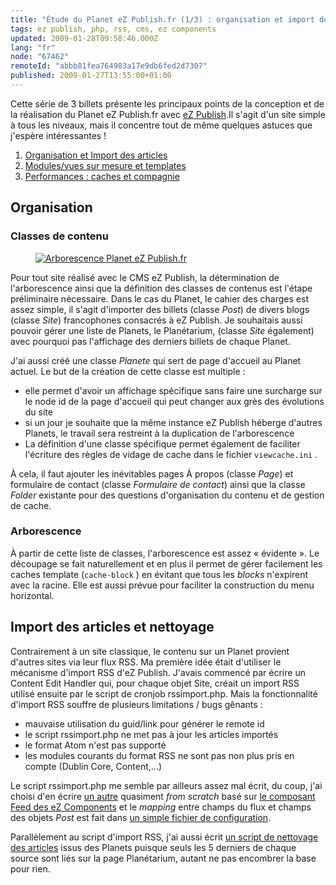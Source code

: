 ```yaml
---
title: "Étude du Planet eZ Publish.fr (1/3) : organisation et import des articles"
tags: ez publish, php, rss, cms, ez components
updated: 2009-01-28T09:58:46.000Z
lang: "fr"
node: "67462"
remoteId: "abbb81fea764983a17e9db6fed2d7307"
published: 2009-01-27T13:55:00+01:00
---
```


Cette série de 3 billets présente les principaux points de la conception et de la réalisation du Planet eZ Publish.fr avec [eZ Publish](/tag/ez-publish).Il s'agit d'un site simple à tous les niveaux, mais il concentre tout de même quelques astuces que j'espère intéressantes !


1. [Organisation et Import des articles](/post/etude-du-planet-ez-publish-fr-1-3-organisation-et-import-des-articles)
1. [Modules/vues sur mesure et templates](/post/etude-du-planet-ez-publish-fr-2-3-modules-vues-et-templates)
1. [Performances : caches et compagnie](/post/etude-du-planet-ez-publish-fr-3-3-performances-caches-et-compagnie)


## Organisation


### Classes de contenu

<figure class="object-left"><a href="/images/arborescence-planet-ez-publish-fr.png"><img loading="lazy" src="/images//arborescence-planet-ez-publish-fr.png" alt="Arborescence Planet eZ Publish.fr">
</a></figure>


Pour tout site réalisé avec le CMS eZ Publish, la détermination de l'arborescence ainsi que la définition des classes de contenus est l'étape préliminaire nécessaire. Dans le cas du Planet, le cahier des charges est assez simple, il s'agit d'importer des billets (classe *Post*) de divers blogs (classe *Site*) francophones consacrés à eZ Publish. Je souhaitais aussi pouvoir gérer une liste de Planets, le Planétarium, (classe *Site* également) avec pourquoi pas l'affichage des derniers billets de chaque Planet.


J'ai aussi créé une classe *Planete* qui sert de page d'accueil au Planet actuel. Le but de la création de cette classe est multiple :

* elle permet d'avoir un affichage spécifique sans faire une surcharge sur le node id de la page d'accueil qui peut changer aux grès des évolutions du site
* si un jour je souhaite que la même instance eZ Publish héberge d'autres Planets, le travail sera restreint à la duplication de l'arborescence
* La définition d'une classe spécifique permet également de faciliter l'écriture des règles de vidage de cache dans le fichier <code>viewcache.ini</code>
.

À cela, il faut ajouter les inévitables pages À propos (classe *Page*) et formulaire de contact (classe *Formulaire de contact*) ainsi que la classe *Folder* existante pour des questions d'organisation du contenu et de gestion de cache.


### Arborescence


À partir de cette liste de classes, l'arborescence est assez « évidente ». Le découpage se fait naturellement et en plus il permet de gérer facilement les caches template (<code>cache-block</code>
) en évitant que tous les *blocks* n'expirent avec la racine. Elle est aussi prévue pour faciliter la construction du menu horizontal.


## Import des articles et nettoyage


Contrairement à un site classique, le contenu sur un Planet provient d'autres sites via leur flux RSS. Ma première idée était d'utiliser le mécanisme d'import RSS d'eZ Publish. J'avais commencé par écrire un Content Edit Handler qui, pour chaque objet Site, créait un import RSS utilisé ensuite par le script de cronjob rssimport.php. Mais la fonctionnalité d'import RSS souffre de plusieurs limitations / bugs gênants :

* mauvaise utilisation du guid/link pour générer le remote id
* le script rssimport.php ne met pas à jour les articles importés
* le format Atom n'est pas supporté
* les modules courants du format RSS ne sont pas non plus pris en compte (Dublin Core, Content,…)

Le script rssimport.php me semble par ailleurs assez mal écrit, du coup, j'ai choisi d'en écrire [un autre](https://github.com/dpobel/planet-ezpublish.fr/blob/master/legacy/extensions/planete/cronjobs/rssimport_planete.php) quasiment *from scratch* basé sur [le composant Feed des eZ Components](http://ezcomponents.org/docs/api/trunk/classtrees_Feed.html) et le *mapping* entre champs du flux et champs des objets *Post* est fait dans [un simple fichier de configuration](https://github.com/dpobel/planet-ezpublish.fr/blob/master/legacy/extensions/planete/settings/planete.ini.append.php).


Parallèlement au script d'import RSS, j'ai aussi écrit [un script de nettoyage des articles](https://github.com/dpobel/planet-ezpublish.fr/blob/master/legacy/extensions/planete/cronjobs/cleanup_planetarium.php) issus des Planets puisque seuls les 5 derniers de chaque source sont liés sur la page Planétarium, autant ne pas encombrer la base pour rien.

